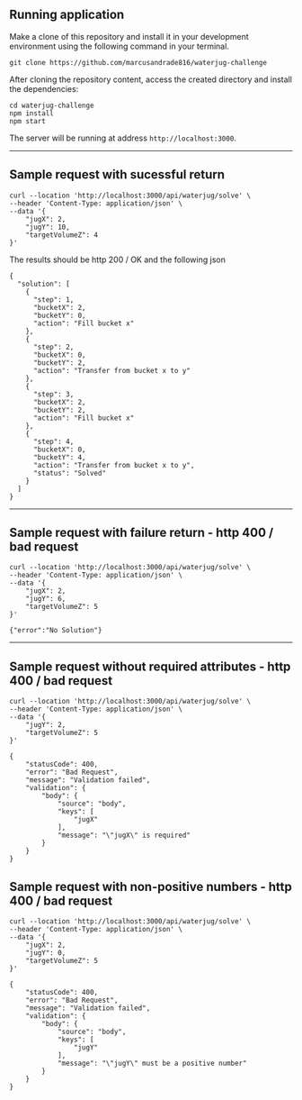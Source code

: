 ## Running application

Make a clone of this repository and install it in your development environment using the following command in your terminal.

```
git clone https://github.com/marcusandrade816/waterjug-challenge
```

After cloning the repository content, access the created directory and install the dependencies:

```
cd waterjug-challenge
npm install
npm start
```

The server will be running at address `http://localhost:3000`.

--- 

## Sample request with sucessful return

```
curl --location 'http://localhost:3000/api/waterjug/solve' \
--header 'Content-Type: application/json' \
--data '{
    "jugX": 2,
    "jugY": 10,
    "targetVolumeZ": 4
}'
```

The results should be http 200 / OK and the following json

```
{
  "solution": [
    {
      "step": 1,
      "bucketX": 2,
      "bucketY": 0,
      "action": "Fill bucket x"
    },
    {
      "step": 2,
      "bucketX": 0,
      "bucketY": 2,
      "action": "Transfer from bucket x to y"
    },
    {
      "step": 3,
      "bucketX": 2,
      "bucketY": 2,
      "action": "Fill bucket x"
    },
    {
      "step": 4,
      "bucketX": 0,
      "bucketY": 4,
      "action": "Transfer from bucket x to y",
      "status": "Solved"
    }
  ]
}
```

--- 

## Sample request with failure return - http 400 / bad request 

```
curl --location 'http://localhost:3000/api/waterjug/solve' \
--header 'Content-Type: application/json' \
--data '{
    "jugX": 2,
    "jugY": 6,
    "targetVolumeZ": 5
}'
```

```
{"error":"No Solution"}
```

--- 

## Sample request without required attributes - http 400 / bad request 

```
curl --location 'http://localhost:3000/api/waterjug/solve' \
--header 'Content-Type: application/json' \
--data '{
    "jugY": 2,
    "targetVolumeZ": 5
}'
```

```
{
    "statusCode": 400,
    "error": "Bad Request",
    "message": "Validation failed",
    "validation": {
        "body": {
            "source": "body",
            "keys": [
                "jugX"
            ],
            "message": "\"jugX\" is required"
        }
    }
}
```



## Sample request with non-positive numbers - http 400 / bad request 

```
curl --location 'http://localhost:3000/api/waterjug/solve' \
--header 'Content-Type: application/json' \
--data '{
    "jugX": 2,
    "jugY": 0,
    "targetVolumeZ": 5
}'
```

```
{
    "statusCode": 400,
    "error": "Bad Request",
    "message": "Validation failed",
    "validation": {
        "body": {
            "source": "body",
            "keys": [
                "jugY"
            ],
            "message": "\"jugY\" must be a positive number"
        }
    }
}
````
